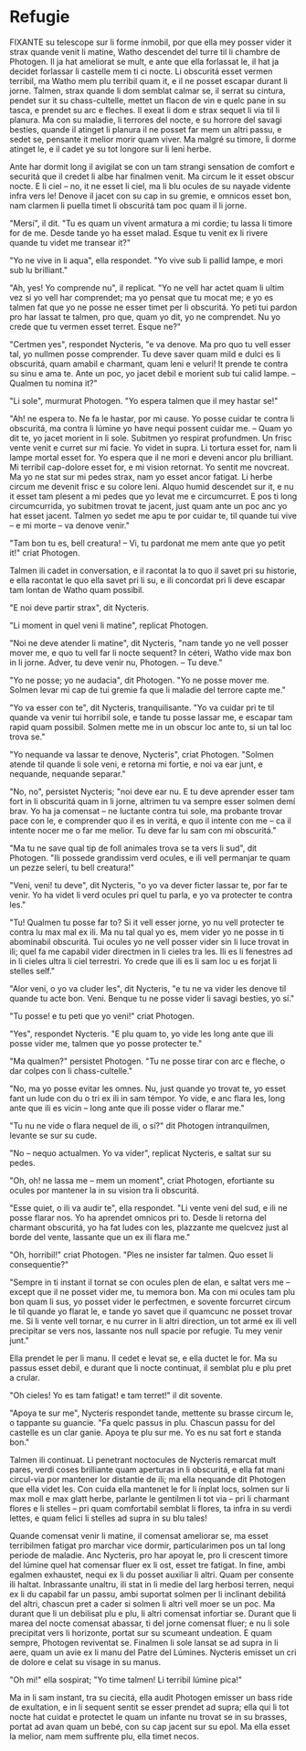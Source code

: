 # Refugie

FIXANTE su telescope sur li forme ínmobil, por que ella mey posser vider it strax quande venit li matine, Watho descendet del turre til li chambre de Photogen. Il ja hat ameliorat se mult, e ante que ella forlassat le, il hat ja decidet forlassar li castelle mem ti ci nocte. Li obscuritá esset vermen terribil, ma Watho mem plu terribil quam it, e il ne posset escapar durant li jorne. Talmen, strax quande li dom semblat calmar se, il serrat su cintura, pendet sur it su chass-cultelle, mettet un flacon de vin e quelc pane in su tasca, e prendet su arc e fleches. Il exeat li dom e strax sequet li via til li planura. Ma con su maladie, li terrores del nocte, e su horrore del savagi besties, quande il atinget li planura il ne posset far mem un altri passu, e sedet se, pensante it melior morir quam viver. Ma malgré su timore, li dorme atinget le, e il cadet ye su tot longore sur li leni herbe.

Ante har dormit long il avigilat se con un tam strangi sensation de comfort e securitá que il credet li albe har finalmen venit. Ma circum le it esset obscur nocte. E li ciel – no, it ne esset li ciel, ma li blu ocules de su nayade vidente infra vers le! Denove il jacet con su cap in su gremie, e omnicos esset bon, nam clarmen li puella timet li obscuritá tam poc quam il li jorne.

"Mersí", il dit. "Tu es quam un vivent armatura a mi cordie; tu lassa li timore for de me. Desde tande yo ha esset malad. Esque tu venit ex li rivere quande tu videt me transear it?"

"Yo ne vive in li aqua", ella respondet. "Yo vive sub li pallid lampe, e mori sub lu brilliant."

"Ah, yes! Yo comprende nu", il replicat. "Yo ne vell har actet quam li ultim vez si yo vell har comprendet; ma yo pensat que tu mocat me; e yo es talmen fat que yo ne posse ne esser timet per li obscuritá. Yo peti tui pardon pro har lassat te talmen, pro que, quam yo dit, yo ne comprendet. Nu yo crede que tu vermen esset terret. Esque ne?"

"Certmen yes", respondet Nycteris, "e va denove. Ma pro quo tu vell esser tal, yo nullmen posse comprender. Tu deve saver quam mild e dulci es li obscuritá, quam amabil e charmant, quam leni e veluri! It prende te contra su sinu e ama te. Ante un poc, yo jacet debil e morient sub tui calid lampe. – Qualmen tu nomina it?"

"Li sole", murmurat Photogen. "Yo espera talmen que il mey hastar se!"

"Ah! ne espera to. Ne fa le hastar, por mi cause. Yo posse cuidar te contra li obscuritá, ma contra li lúmine yo have nequi possent cuidar me. – Quam yo dit te, yo jacet morient in li sole. Subitmen yo respirat profundmen. Un frisc vente venit e curret sur mi facie. Yo videt in supra. Li tortura esset for, nam li lampe mortal esset for. Yo espera que il ne mori e deveni ancor plu brilliant. Mi terribil cap-dolore esset for, e mi vision retornat. Yo sentit me novcreat. Ma yo ne stat sur mi pedes strax, nam yo esset ancor fatigat. Li herbe circum me devenit frisc e su colore leni. Alquo humid descendet sur it, e nu it esset tam plesent a mi pedes que yo levat me e circumcurret. E pos ti long circumcurrida, yo subitmen trovat te jacent, just quam ante un poc anc yo hat esset jacent. Talmen yo sedet me apu te por cuidar te, til quande tui vive – e mi morte – va denove venir."

"Tam bon tu es, bell creatura! – Vi, tu pardonat me mem ante que yo petit it!" criat Photogen.

Talmen ili cadet in conversation, e il racontat la to quo il savet pri su historie, e ella racontat le quo ella savet pri li su, e ili concordat pri li deve escapar tam lontan de Watho quam possibil.

"E noi deve partir strax", dit Nycteris.

"Li moment in quel veni li matine", replicat Photogen.

"Noi ne deve atender li matine", dit Nycteris, "nam tande yo ne vell posser mover me, e quo tu vell far li nocte sequent? In céteri, Watho vide max bon in li jorne. Adver, tu deve venir nu, Photogen. – Tu deve."

"Yo ne posse; yo ne audacia", dit Photogen. "Yo ne posse mover me. Solmen levar mi cap de tui gremie fa que li maladie del terrore capte me."

"Yo va esser con te", dit Nycteris, tranquilisante. "Yo va cuidar pri te til quande va venir tui horribil sole, e tande tu posse lassar me, e escapar tam rapid quam possibil. Solmen mette me in un obscur loc ante to, si un tal loc trova se."

"Yo nequande va lassar te denove, Nycteris", criat Photogen. "Solmen atende til quande li sole veni, e retorna mi fortie, e noi va ear junt, e nequande, nequande separar."

"No, no", persistet Nycteris; "noi deve ear nu. E tu deve aprender esser tam fort in li obscuritá quam in li jorne, altrimen tu va sempre esser solmen demí brav. Yo ha ja comensat – ne luctante contra tui sole, ma probante trovar pace con le, e comprender quo il es in veritá, e quo il intente con me – ca il intente nocer me o far me melior. Tu deve far lu sam con mi obscuritá."

"Ma tu ne save qual tip de foll animales trova se ta vers li sud", dit Photogen. "Ili possede grandissim verd ocules, e ili vell permanjar te quam un pezze selerí, tu bell creatura!"

"Veni, veni! tu deve", dit Nycteris, "o yo va dever ficter lassar te, por far te venir. Yo ha videt li verd ocules pri quel tu parla, e yo va protecter te contra les."

"Tu! Qualmen tu posse far to? Si it vell esser jorne, yo nu vell protecter te contra lu max mal ex ili. Ma nu tal qual yo es, mem vider yo ne posse in ti abominabil obscuritá. Tui ocules yo ne vell posser vider sin li luce trovat in ili; quel fa me capabil vider directmen in li cieles tra les. Ili es li fenestres ad in li cieles ultra li ciel terrestri. Yo crede que ili es li sam loc u es forjat li stelles self."

"Alor veni, o yo va cluder les", dit Nycteris, "e tu ne va vider les denove til quande tu acte bon. Veni. Benque tu ne posse vider li savagi besties, yo sí."

"Tu posse! e tu peti que yo veni!" criat Photogen.

"Yes", respondet Nycteris. "E plu quam to, yo vide les long ante que ili posse vider me, talmen que yo posse protecter te."

"Ma qualmen?" persistet Photogen. "Tu ne posse tirar con arc e fleche, o dar colpes con li chass-cultelle."

"No, ma yo posse evitar les omnes. Nu, just quande yo trovat te, yo esset fant un lude con du o tri ex ili in sam témpor. Yo vide, e anc flara les, long ante que ili es vicin – long ante que ili posse vider o flarar me."

"Tu nu ne vide o flara nequel de ili, o sí?" dit Photogen íntranquilmen, levante se sur su cude.

"No – nequo actualmen. Yo va vider", replicat Nycteris, e saltat sur su pedes.

"Oh, oh! ne lassa me – mem un moment", criat Photogen, efortiante su ocules por mantener la in su vision tra li obscuritá.

"Esse quiet, o ili va audir te", ella respondet. "Li vente veni del sud, e ili ne posse flarar nos. Yo ha aprendet omnicos pri to. Desde li retorna del charmant obscuritá, yo ha fat ludes con les, plazzante me quelcvez just al borde del vente, lassante que un ex ili flara me."

"Oh, horribil!" criat Photogen. "Ples ne insister far talmen. Quo esset li consequentie?"

"Sempre in ti instant il tornat se con ocules plen de elan, e saltat vers me – except que il ne posset vider me, tu memora bon. Ma con mi ocules tam plu bon quam li sus, yo posset vider le perfectmen, e sovente forcurret circum le til quande yo flarat le, e tande yo savet que il quamcunc ne posset trovar me. Si li vente vell tornar, e nu currer in li altri direction, un tot armé ex ili vell precipitar se vers nos, lassante nos null spacie por refugie. Tu mey venir junt."

Ella prendet le per li manu. Il cedet e levat se, e ella ductet le for. Ma su passus esset debil, e durant que li nocte continuat, il semblat plu e plu pret a crular.

"Oh cieles! Yo es tam fatigat! e tam terret!" il dit sovente.

"Apoya te sur me", Nycteris respondet tande, mettente su brasse circum le, o tappante su guancie. "Fa quelc passus in plu. Chascun passu for del castelle es un clar ganie. Apoya te plu sur me. Yo es nu sat fort e standa bon."

Talmen ili continuat. Li penetrant noctocules de Nycteris remarcat mult pares, verdi coses brilliante quam aperturas in li obscuritá, e ella fat mani circul-via por mantener lor distantie de ili; ma ella nequande dit Photogen que ella videt les. Con cuida ella mantenet le for li ínplat locs, solmen sur li max moll e max glatt herbe, parlante le gentilmen li tot via – pri li charmant flores e li stelles – pri quam comfortabil semblat li flores, ta infra in su verdi lettes, e quam felici li stelles ad supra in su blu tales!

Quande comensat venir li matine, il comensat ameliorar se, ma esset terribilmen fatigat pro marchar vice dormir, particularimen pos un tal long periode de maladie. Anc Nycteris, pro har apoyat le, pro li crescent timore del lúmine quel hat comensar fluer ex li ost, esset tre fatigat. In fine, ambi egalmen exhaustet, nequi ex li du posset auxiliar li altri. Quam per consente ili haltat. Inbrassante unaltru, ili stat in li medie del larg herbosi terren, nequi ex li du capabil far un passu, ambi suportat solmen per li inclinant debilitá del altri, chascun pret a cader si solmen li altri vell moer se un poc. Ma durant que li un debilisat plu e plu, li altri comensat infortiar se. Durant que li marea del nocte comensat abassar, ti del jorne comensat fluer; e nu li sole precipitat vers li horizonte, portat sur su scumeant undeation. E quam sempre, Photogen reviventat se. Finalmen li sole lansat se ad supra in li aere, quam un avie ex li manu del Patre del Lúmines. Nycteris emisset un cri de dolore e celat su visage in su manus.

"Oh mi!" ella sospirat; "Yo time talmen! Li terribil lúmine pica!"

Ma in li sam instant, tra su ciecitá, ella audit Photogen emisser un bass ride de exultation, e in li sequent sentit se esser prendet ad supra; ella qui li tot nocte hat cuidat e protectet le quam un infante nu trovat se in su brasses, portat ad avan quam un bebé, con su cap jacent sur su epol. Ma ella esset la melior, nam mem suffrente plu, ella timet necos.